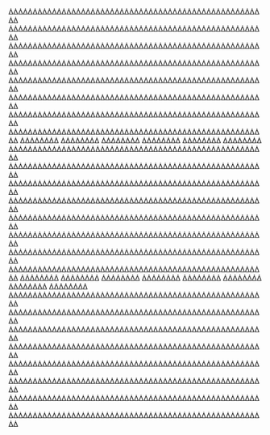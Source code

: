 ᐄᐄᐄᐄᐄᐄᐄᐄᐄᐄᐄᐄᐄᐄᐄᐄᐄᐄᐄᐄᐄᐄᐄᐄᐄᐄᐄᐄᐄᐄᐄᐄᐄᐄᐄᐄᐄᐄᐄᐄᐄᐄᐄᐄᐄᐄᐄᐄᐄᐄᐄᐄᐄᐄ
ᐄᐄᐄᐄᐄᐄᐄᐄᐄᐄᐄᐄᐄᐄᐄᐄᐄᐄᐄᐄᐄᐄᐄᐄᐄᐄᐄᐄᐄᐄᐄᐄᐄᐄᐄᐄᐄᐄᐄᐄᐄᐄᐄᐄᐄᐄᐄᐄᐄᐄᐄᐄᐄᐄ
ᐄᐄᐄᐄᐄᐄᐄᐄᐄᐄᐄᐄᐄᐄᐄᐄᐄᐄᐄᐄᐄᐄᐄᐄᐄᐄᐄᐄᐄᐄᐄᐄᐄᐄᐄᐄᐄᐄᐄᐄᐄᐄᐄᐄᐄᐄᐄᐄᐄᐄᐄᐄᐄᐄ
ᐄᐄᐄᐄᐄᐄᐄᐄᐄᐄᐄᐄᐄᐄᐄᐄᐄᐄᐄᐄᐄᐄᐄᐄᐄᐄᐄᐄᐄᐄᐄᐄᐄᐄᐄᐄᐄᐄᐄᐄᐄᐄᐄᐄᐄᐄᐄᐄᐄᐄᐄᐄᐄᐄ
ᐄᐄᐄᐄᐄᐄᐄᐄᐄᐄᐄᐄᐄᐄᐄᐄᐄᐄᐄᐄᐄᐄᐄᐄᐄᐄᐄᐄᐄᐄᐄᐄᐄᐄᐄᐄᐄᐄᐄᐄᐄᐄᐄᐄᐄᐄᐄᐄᐄᐄᐄᐄᐄᐄ
ᐄᐄᐄᐄᐄᐄᐄᐄᐄᐄᐄᐄᐄᐄᐄᐄᐄᐄᐄᐄᐄᐄᐄᐄᐄᐄᐄᐄᐄᐄᐄᐄᐄᐄᐄᐄᐄᐄᐄᐄᐄᐄᐄᐄᐄᐄᐄᐄᐄᐄᐄᐄᐄᐄ
ᐄᐄᐄᐄᐄᐄᐄᐄᐄᐄᐄᐄᐄᐄᐄᐄᐄᐄᐄᐄᐄᐄᐄᐄᐄᐄᐄᐄᐄᐄᐄᐄᐄᐄᐄᐄᐄᐄᐄᐄᐄᐄᐄᐄᐄᐄᐄᐄᐄᐄᐄᐄᐄᐄ
ᐄᐄᐄᐄᐄᐄᐄᐄᐄᐄᐄᐄᐄᐄᐄᐄᐄᐄᐄᐄᐄᐄᐄᐄᐄᐄᐄᐄᐄᐄᐄᐄᐄᐄᐄᐄᐄᐄᐄᐄᐄᐄᐄᐄᐄᐄᐄᐄᐄᐄᐄᐄᐄᐄ
ᐄᐄᐄᐄᐄᐄᐄᐄ
ᐄᐄᐄᐄᐄᐄᐄᐄ
ᐄᐄᐄᐄᐄᐄᐄᐄ
ᐄᐄᐄᐄᐄᐄᐄᐄ
ᐄᐄᐄᐄᐄᐄᐄᐄ
ᐄᐄᐄᐄᐄᐄᐄᐄ
ᐄᐄᐄᐄᐄᐄᐄᐄᐄᐄᐄᐄᐄᐄᐄᐄᐄᐄᐄᐄᐄᐄᐄᐄᐄᐄᐄᐄᐄᐄᐄᐄᐄᐄᐄᐄᐄᐄᐄᐄᐄᐄᐄᐄᐄᐄᐄᐄᐄᐄᐄᐄᐄᐄ
ᐄᐄᐄᐄᐄᐄᐄᐄᐄᐄᐄᐄᐄᐄᐄᐄᐄᐄᐄᐄᐄᐄᐄᐄᐄᐄᐄᐄᐄᐄᐄᐄᐄᐄᐄᐄᐄᐄᐄᐄᐄᐄᐄᐄᐄᐄᐄᐄᐄᐄᐄᐄᐄᐄ
ᐄᐄᐄᐄᐄᐄᐄᐄᐄᐄᐄᐄᐄᐄᐄᐄᐄᐄᐄᐄᐄᐄᐄᐄᐄᐄᐄᐄᐄᐄᐄᐄᐄᐄᐄᐄᐄᐄᐄᐄᐄᐄᐄᐄᐄᐄᐄᐄᐄᐄᐄᐄᐄᐄ
ᐄᐄᐄᐄᐄᐄᐄᐄᐄᐄᐄᐄᐄᐄᐄᐄᐄᐄᐄᐄᐄᐄᐄᐄᐄᐄᐄᐄᐄᐄᐄᐄᐄᐄᐄᐄᐄᐄᐄᐄᐄᐄᐄᐄᐄᐄᐄᐄᐄᐄᐄᐄᐄᐄ
ᐄᐄᐄᐄᐄᐄᐄᐄᐄᐄᐄᐄᐄᐄᐄᐄᐄᐄᐄᐄᐄᐄᐄᐄᐄᐄᐄᐄᐄᐄᐄᐄᐄᐄᐄᐄᐄᐄᐄᐄᐄᐄᐄᐄᐄᐄᐄᐄᐄᐄᐄᐄᐄᐄ
ᐄᐄᐄᐄᐄᐄᐄᐄᐄᐄᐄᐄᐄᐄᐄᐄᐄᐄᐄᐄᐄᐄᐄᐄᐄᐄᐄᐄᐄᐄᐄᐄᐄᐄᐄᐄᐄᐄᐄᐄᐄᐄᐄᐄᐄᐄᐄᐄᐄᐄᐄᐄᐄᐄ
ᐄᐄᐄᐄᐄᐄᐄᐄᐄᐄᐄᐄᐄᐄᐄᐄᐄᐄᐄᐄᐄᐄᐄᐄᐄᐄᐄᐄᐄᐄᐄᐄᐄᐄᐄᐄᐄᐄᐄᐄᐄᐄᐄᐄᐄᐄᐄᐄᐄᐄᐄᐄᐄᐄ
ᐄᐄᐄᐄᐄᐄᐄᐄᐄᐄᐄᐄᐄᐄᐄᐄᐄᐄᐄᐄᐄᐄᐄᐄᐄᐄᐄᐄᐄᐄᐄᐄᐄᐄᐄᐄᐄᐄᐄᐄᐄᐄᐄᐄᐄᐄᐄᐄᐄᐄᐄᐄᐄᐄ
ᐄᐄᐄᐄᐄᐄᐄᐄ
ᐄᐄᐄᐄᐄᐄᐄᐄ
ᐄᐄᐄᐄᐄᐄᐄᐄ
ᐄᐄᐄᐄᐄᐄᐄᐄ
ᐄᐄᐄᐄᐄᐄᐄᐄ
ᐄᐄᐄᐄᐄᐄᐄᐄ
ᐄᐄᐄᐄᐄᐄᐄᐄ
ᐄᐄᐄᐄᐄᐄᐄᐄ
ᐄᐄᐄᐄᐄᐄᐄᐄᐄᐄᐄᐄᐄᐄᐄᐄᐄᐄᐄᐄᐄᐄᐄᐄᐄᐄᐄᐄᐄᐄᐄᐄᐄᐄᐄᐄᐄᐄᐄᐄᐄᐄᐄᐄᐄᐄᐄᐄᐄᐄᐄᐄᐄᐄ
ᐄᐄᐄᐄᐄᐄᐄᐄᐄᐄᐄᐄᐄᐄᐄᐄᐄᐄᐄᐄᐄᐄᐄᐄᐄᐄᐄᐄᐄᐄᐄᐄᐄᐄᐄᐄᐄᐄᐄᐄᐄᐄᐄᐄᐄᐄᐄᐄᐄᐄᐄᐄᐄᐄ
ᐄᐄᐄᐄᐄᐄᐄᐄᐄᐄᐄᐄᐄᐄᐄᐄᐄᐄᐄᐄᐄᐄᐄᐄᐄᐄᐄᐄᐄᐄᐄᐄᐄᐄᐄᐄᐄᐄᐄᐄᐄᐄᐄᐄᐄᐄᐄᐄᐄᐄᐄᐄᐄᐄ
ᐄᐄᐄᐄᐄᐄᐄᐄᐄᐄᐄᐄᐄᐄᐄᐄᐄᐄᐄᐄᐄᐄᐄᐄᐄᐄᐄᐄᐄᐄᐄᐄᐄᐄᐄᐄᐄᐄᐄᐄᐄᐄᐄᐄᐄᐄᐄᐄᐄᐄᐄᐄᐄᐄ
ᐄᐄᐄᐄᐄᐄᐄᐄᐄᐄᐄᐄᐄᐄᐄᐄᐄᐄᐄᐄᐄᐄᐄᐄᐄᐄᐄᐄᐄᐄᐄᐄᐄᐄᐄᐄᐄᐄᐄᐄᐄᐄᐄᐄᐄᐄᐄᐄᐄᐄᐄᐄᐄᐄ
ᐄᐄᐄᐄᐄᐄᐄᐄᐄᐄᐄᐄᐄᐄᐄᐄᐄᐄᐄᐄᐄᐄᐄᐄᐄᐄᐄᐄᐄᐄᐄᐄᐄᐄᐄᐄᐄᐄᐄᐄᐄᐄᐄᐄᐄᐄᐄᐄᐄᐄᐄᐄᐄᐄ
ᐄᐄᐄᐄᐄᐄᐄᐄᐄᐄᐄᐄᐄᐄᐄᐄᐄᐄᐄᐄᐄᐄᐄᐄᐄᐄᐄᐄᐄᐄᐄᐄᐄᐄᐄᐄᐄᐄᐄᐄᐄᐄᐄᐄᐄᐄᐄᐄᐄᐄᐄᐄᐄᐄ
ᐄᐄᐄᐄᐄᐄᐄᐄᐄᐄᐄᐄᐄᐄᐄᐄᐄᐄᐄᐄᐄᐄᐄᐄᐄᐄᐄᐄᐄᐄᐄᐄᐄᐄᐄᐄᐄᐄᐄᐄᐄᐄᐄᐄᐄᐄᐄᐄᐄᐄᐄᐄᐄᐄ
